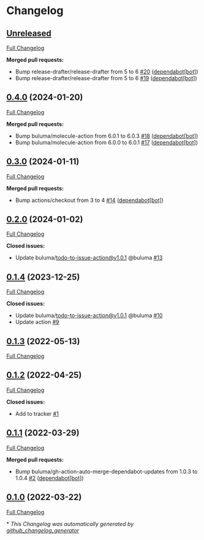 # Changelog

## [Unreleased](https://github.com/buluma/ansible-role-scl/tree/HEAD)

[Full Changelog](https://github.com/buluma/ansible-role-scl/compare/0.4.0...HEAD)

**Merged pull requests:**

- Bump release-drafter/release-drafter from 5 to 6 [\#20](https://github.com/buluma/ansible-role-scl/pull/20) ([dependabot[bot]](https://github.com/apps/dependabot))
- Bump release-drafter/release-drafter from 5 to 6 [\#19](https://github.com/buluma/ansible-role-scl/pull/19) ([dependabot[bot]](https://github.com/apps/dependabot))

## [0.4.0](https://github.com/buluma/ansible-role-scl/tree/0.4.0) (2024-01-20)

[Full Changelog](https://github.com/buluma/ansible-role-scl/compare/0.3.0...0.4.0)

**Merged pull requests:**

- Bump buluma/molecule-action from 6.0.1 to 6.0.3 [\#18](https://github.com/buluma/ansible-role-scl/pull/18) ([dependabot[bot]](https://github.com/apps/dependabot))
- Bump buluma/molecule-action from 6.0.0 to 6.0.1 [\#17](https://github.com/buluma/ansible-role-scl/pull/17) ([dependabot[bot]](https://github.com/apps/dependabot))

## [0.3.0](https://github.com/buluma/ansible-role-scl/tree/0.3.0) (2024-01-11)

[Full Changelog](https://github.com/buluma/ansible-role-scl/compare/0.2.0...0.3.0)

**Merged pull requests:**

- Bump actions/checkout from 3 to 4 [\#14](https://github.com/buluma/ansible-role-scl/pull/14) ([dependabot[bot]](https://github.com/apps/dependabot))

## [0.2.0](https://github.com/buluma/ansible-role-scl/tree/0.2.0) (2024-01-02)

[Full Changelog](https://github.com/buluma/ansible-role-scl/compare/0.1.4...0.2.0)

**Closed issues:**

- Update buluma/todo-to-issue-action@v1.0.1 @buluma [\#13](https://github.com/buluma/ansible-role-scl/issues/13)

## [0.1.4](https://github.com/buluma/ansible-role-scl/tree/0.1.4) (2023-12-25)

[Full Changelog](https://github.com/buluma/ansible-role-scl/compare/0.1.3...0.1.4)

**Closed issues:**

- Update buluma/todo-to-issue-action@v1.0.1 @buluma [\#10](https://github.com/buluma/ansible-role-scl/issues/10)
- Update action [\#9](https://github.com/buluma/ansible-role-scl/issues/9)

## [0.1.3](https://github.com/buluma/ansible-role-scl/tree/0.1.3) (2022-05-13)

[Full Changelog](https://github.com/buluma/ansible-role-scl/compare/0.1.2...0.1.3)

## [0.1.2](https://github.com/buluma/ansible-role-scl/tree/0.1.2) (2022-04-25)

[Full Changelog](https://github.com/buluma/ansible-role-scl/compare/0.1.1...0.1.2)

**Closed issues:**

- Add to tracker [\#1](https://github.com/buluma/ansible-role-scl/issues/1)

## [0.1.1](https://github.com/buluma/ansible-role-scl/tree/0.1.1) (2022-03-29)

[Full Changelog](https://github.com/buluma/ansible-role-scl/compare/0.1.0...0.1.1)

**Merged pull requests:**

- Bump buluma/gh-action-auto-merge-dependabot-updates from 1.0.3 to 1.0.4 [\#2](https://github.com/buluma/ansible-role-scl/pull/2) ([dependabot[bot]](https://github.com/apps/dependabot))

## [0.1.0](https://github.com/buluma/ansible-role-scl/tree/0.1.0) (2022-03-22)

[Full Changelog](https://github.com/buluma/ansible-role-scl/compare/2b501621a444b48dcac48d63acbdfafd3535c327...0.1.0)



\* *This Changelog was automatically generated by [github_changelog_generator](https://github.com/github-changelog-generator/github-changelog-generator)*
